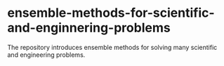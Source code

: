 # ensemble-methods-for-scientific-and-enginnering-problems
The repository introduces ensemble methods for solving many scientific and engineering problems.
